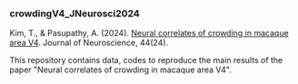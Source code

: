 ### crowdingV4_JNeurosci2024

Kim, T., & Pasupathy, A. (2024). [Neural correlates of crowding in macaque area V4](https://doi.org/10.1523/JNEUROSCI.2260-23.2024). Journal of Neuroscience, 44(24).

This repository contains data, codes to reproduce the main results of the paper
"Neural correlates of crowding in macaque area V4". 


